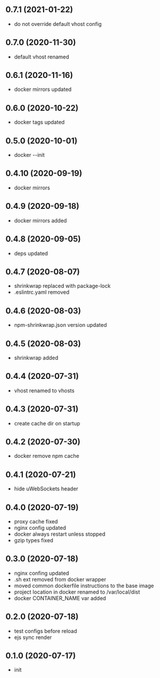## 0.7.1 (2021-01-22)

-   do not override default vhost config

## 0.7.0 (2020-11-30)

-   default vhost renamed

## 0.6.1 (2020-11-16)

-   docker mirrors updated

## 0.6.0 (2020-10-22)

-   docker tags updated

## 0.5.0 (2020-10-01)

-   docker --init

## 0.4.10 (2020-09-19)

-   docker mirrors

## 0.4.9 (2020-09-18)

-   docker mirrors added

## 0.4.8 (2020-09-05)

-   deps updated

## 0.4.7 (2020-08-07)

-   shrinkwrap replaced with package-lock
-   .eslintrc.yaml removed

## 0.4.6 (2020-08-03)

-   npm-shrinkwrap.json version updated

## 0.4.5 (2020-08-03)

-   shrinkwrap added

## 0.4.4 (2020-07-31)

-   vhost renamed to vhosts

## 0.4.3 (2020-07-31)

-   create cache dir on startup

## 0.4.2 (2020-07-30)

-   docker remove npm cache

## 0.4.1 (2020-07-21)

-   hide uWebSockets header

## 0.4.0 (2020-07-19)

-   proxy cache fixed
-   nginx config updated
-   docker always restart unless stopped
-   gzip types fixed

## 0.3.0 (2020-07-18)

-   nginx confing updated
-   .sh ext removed from docker wrapper
-   moved common dockerfile instructions to the base image
-   project location in docker renamed to /var/local/dist
-   docker CONTAINER_NAME var added

## 0.2.0 (2020-07-18)

-   test configs before reload
-   ejs sync render

## 0.1.0 (2020-07-17)

-   init
